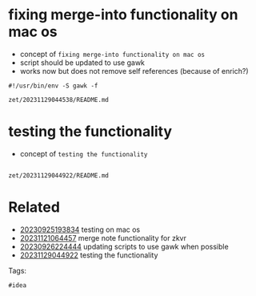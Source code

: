 # fixing merge-into functionality on mac os

- concept of `fixing merge-into functionality on mac os`
- script should be updated to use gawk
- works now but does not remove self references (because of enrich?)

```
#!/usr/bin/env -S gawk -f
```

` zet/20231129044538/README.md `

# testing the functionality

- concept of `testing the functionality`

```
```

` zet/20231129044922/README.md `

# Related

- [20230925193834](/zet/20230925193834/README.md) testing on mac os
- [20231121064457](/zet/20231121064457/README.md) merge note functionality for zkvr
- [20230926224444](/zet/20230926224444/README.md) updating scripts to use gawk when possible
- [20231129044922](/zet/20231129044922/README.md) testing the functionality

Tags:

    #idea
